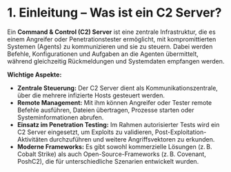 # 1. Einleitung – Was ist ein C2 Server?

Ein **Command & Control (C2) Server** ist eine zentrale Infrastruktur, die es einem Angreifer oder Penetrationstester ermöglicht, mit kompromittierten Systemen (Agents) zu kommunizieren und sie zu steuern. Dabei werden Befehle, Konfigurationen und Aufgaben an die Agenten übermittelt, während gleichzeitig Rückmeldungen und Systemdaten empfangen werden.

**Wichtige Aspekte:**

* **Zentrale Steuerung:** Der C2 Server dient als Kommunikationszentrale, über die mehrere infizierte Hosts gesteuert werden.
* **Remote Management:** Mit ihm können Angreifer oder Tester remote Befehle ausführen, Dateien übertragen, Prozesse starten oder Systeminformationen abrufen.
* **Einsatz im Penetration Testing:** Im Rahmen autorisierter Tests wird ein C2 Server eingesetzt, um Exploits zu validieren, Post-Exploitation-Aktivitäten durchzuführen und weitere Angriffsvektoren zu erkunden.
* **Moderne Frameworks:** Es gibt sowohl kommerzielle Lösungen (z. B. Cobalt Strike) als auch Open-Source-Frameworks (z. B. Covenant, PoshC2), die für unterschiedliche Szenarien entwickelt wurden.
